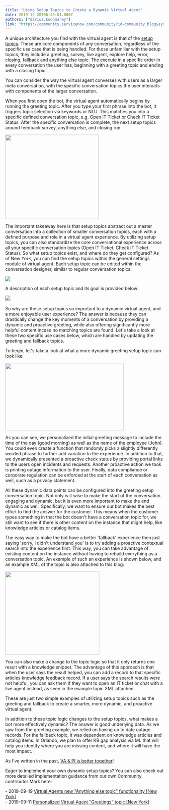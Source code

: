 ```yaml
---
title: "Using Setup Topics to Create a Dynamic Virtual Agent"
date: 2019-12-20T06:49:01.000Z
authors: ["darius.koohmarey"]
link: "https://community.servicenow.com/community?id=community_blog&sys_id=05f93d82dbfd0c50190dfb2439961916"
---
```

<p>A unique architecture you find with the virtual agent is that of the <a href="https://docs.servicenow.com/bundle/newyork-performance-analytics-and-reporting/page/administer/virtual-agent/task/configure-va-setup-topics.html" rel="nofollow">setup topics</a>. These are core components of any conversation, regardless of the specific use case that is being handled. For those unfamiliar with the setup topics, they include a greeting, survey, live agent, explore help, error, closing, fallback and anything else topic. The execute in a specific order in every conversation the user has, beginning with a greeting topic and ending with a closing topic.</p>
<p>You can consider the way the virtual agent converses with users as a larger meta conversation, with the specific conversation topics the user interacts with components of the larger conversation.</p>
<p style="text-align: left;">When you first open the bot, the virtual agent automatically begins by running the greeting topic. After you type your first phrase into the bot, it triggers topic selection via keywords or NLU. This matches you into a specific defined conversation topic, e.g. Open IT Ticket or Check IT Ticket Status. After the specific conversation is complete, the next setup topics around feedback survey, anything else, and closing run.</p>
<p><img src="https://community.servicenow.com/1db9fd42dbfd0c50190dfb2439961971.iix" width="297" height="267" /></p>
<p>The important takeaway here is that setup topics abstract out a master conversation into a collection of smaller conversation topics, each with a defined purpose and role in a virtual agent experience. By utilizing setup topics, you can also standardize the core conversational experience across all your specific conversation topics (Open IT Ticket, Check IT Ticket Status). So what setup topics exist, and where do they get configured? As of New York, you can find the setup topics within the general settings module of virtual agent. Each setup topic can be edited within the conversation designer, similar to regular conversation topics.</p>
<p><img style="max-width: 100%; max-height: 480px;" src="https://community.servicenow.com/9308f14edbbd0c50190dfb243996198d.iix" /></p>
<p>A description of each setup topic and its goal is provided below:</p>
<p><img style="max-width: 100%; max-height: 480px;" src="https://community.servicenow.com/8119a556dbb50090190dfb24399619f9.iix" /> </p>
<p>So why are these setup topics so important to a dynamic virtual agent, and a more enjoyable user experience? The answer is because they can drastically change the key moments of a conversation by providing a dynamic and proactive greeting, while also offering significantly more helpful content incase no matching topics are found. Let&#39;s take a look at these two specific use cases below, which are handled by updating the greeting and fallback topics.</p>
<p>To begin, let&#39;s take a look at what a more dynamic greeting setup topic can look like:</p>
<p><img style="max-width: 100%; max-height: 480px;" src="https://community.servicenow.com/a2c9f182dbfd0c50190dfb24399619c7.iix" width="376" height="213" /></p>
<p>As you can see, we personalized the initial greeting message to include the time of the day (good morning) as well as the name of the employee (John). You could even create a function that randomly picks a slightly differently worded phrase to further add variation to the experience. In addition to that, we dynamically presented a proactive check status by providing portal links to the users open incidents and requests. Another proactive action we took is printing outage information to the user. Finally, data compliance or corporate regulation can be enforced at the start of each conversation as well, such as a privacy statement.</p>
<p>All these dynamic data points can be configured into the greeting setup conversation topic. Not only is it wise to make the start of the conversation engaging and dynamic, but it is even more important to make the end dynamic as well. Specifically, we want to ensure our bot makes the best effort to find the answer for the customer. This means when the customer types something in that the bot doesn&#39;t have a conversation topic for, we still want to see if there is other content on the instance that might help, like knowledge articles or catalog items.</p>
<p>The easy way to make the bot have a better &#39;fallback&#39; experience then just saying &#39;sorry, i didn&#39;t understand you&#39; is to try adding a proactive contextual search into the experience first. This way, you can take advantage of existing content on the instance without having to rebuild everything as a conversation topic. An example of such an experience is shown below, and an example XML of the topic is also attached to this blog:</p>
<p><img style="max-width: 100%; max-height: 480px;" src="https://community.servicenow.com/3bd9f182dbfd0c50190dfb24399619d0.iix" width="299" height="263" /></p>
<p>You can also make a change to the topic logic so that it only returns one result with a knowledge snippet. The advantage of this approach is that when the user says the result helped, you can add a record to that specific articles knowledge feedback record. If a user says the search results were not helpful, you can ask them if they want to open an IT ticket or chat with a live agent instead, as seen in the example topic XML attached.</p>
<p>These are just two simple examples of utilizing setup topics such as the greeting and fallback to create a smarter, more dynamic, and proactive virtual agent.</p>
<p>In addition to these topic logic changes to the setup topics, what makes a bot more effectively dynamic? The answer is good underlying data. As we saw from the greeting example, we relied on having up to date outage records. For the fallback topic, it was dependent on knowledge articles and catalog items. In Orlando, we plan to offer KB gap analysis via ML that will help you identify where you are missing content, and where it will have the most impact.</p>
<p>As I&#39;ve written in the past, <a href="https://community.servicenow.com/community?id&#61;community_blog&amp;sys_id&#61;daac4774db82ff80e0e80b55ca9619f4" rel="nofollow">VA &amp; PI is better together</a>!</p>
<p>Eager to implement your own dynamic setup topics? You can also check out more detailed implementation guidance from our own Community contributor Mark here:</p>
<p>- 2019-09-19 <a href="https://community.servicenow.com/community?id&#61;community_article&amp;sys_id&#61;ee4bc5e4db48c4145129a851ca961941" target="_blank" rel="noopener noreferrer nofollow">Virtual Agents new &#34;Anything else topic&#34; functionality [New York]</a><br />- 2019-09-11 <a href="https://community.servicenow.com/community?id&#61;community_article&amp;sys_id&#61;8e98c5f5db7bb30c14d6fb2439961958" target="_blank" rel="noopener noreferrer nofollow">Personalized Virtual Agent &#34;Greetings&#34; topic [New York]</a></p>